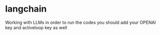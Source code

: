 # langchain
Working with LLMs
in order to run the codes you should add your OPENAI key and activeloop key as well
